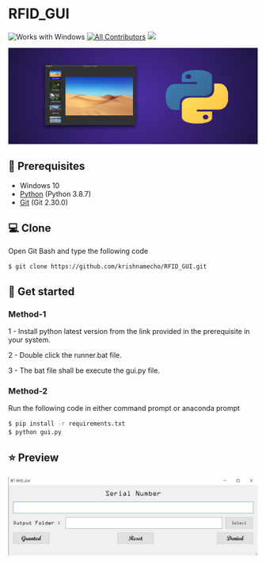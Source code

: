 # RFID_GUI

![Works with Windows](https://img.shields.io/badge/Works_with-Win-blue?style=flat-square)
[![All Contributors](https://img.shields.io/badge/all_contributors-1-orange.svg?style=flat-square)](#contributors-)
[![](https://img.shields.io/badge/connect%20with%20me%20on-WhatsApp-green.svg)](https://wa.me/7606814973)

![](./images/cover.png)

## 📌 Prerequisites
- Windows 10
- [Python](https://www.python.org/downloads/release/python-387/) (Python 3.8.7)
- [Git](https://git-scm.com/) (Git 2.30.0)

## 💻 Clone
Open Git Bash and type the following code
```sh
$ git clone https://github.com/krishnamecho/RFID_GUI.git
```

## :rocket: Get started 

### Method-1
1 - Install python latest version from the link provided in the prerequisite in your system.

2 - Double click the runner.bat file.

3 - The bat file shall be execute the gui.py file.

### Method-2
Run the following code in either command prompt or anaconda prompt
```sh
$ pip install -r requirements.txt
$ python gui.py
```

## ⭐ Preview
![](./images/preview.JPG)

